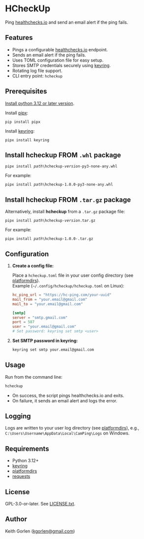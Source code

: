 <!--
Markdown Guide: https://www.markdownguide.org/basic-syntax/
-->
<!--
Disable markdownlint errors:
fenced-code-language MD040
no-inline-html MD033
-->
<!-- markdownlint-disable MD040 MD033-->

# HCheckUp

Ping [healthchecks.io](https://healthchecks.io/about/) and send an email alert if the ping fails.  

## Features

- Pings a configurable [healthchecks.io](https://healthchecks.io/) endpoint.
- Sends an email alert if the ping fails.
- Uses TOML configuration file for easy setup.
- Stores SMTP credentials securely using [keyring](https://pypi.org/project/keyring/).
- Rotating log file support.
- CLI entry point: `hcheckup`

## Prerequisites

[Install python 3.12 or later version](https://www.python.org/downloads/).

Install [pipx](https://pipx.pypa.io/stable/):

```
pip install pipx
```

Install [keyring](https://pypi.org/project/keyring/):

```
pipx install keyring
```

## Install **hcheckup** FROM `.whl` package

<pre>
<code>pipx install <i>path</i>\hcheckup-<i>version</i>-py3-none-any.whl</code>
</pre>

For example:

<pre>
<code>pipx install <i>path</i>\hcheckup-1.0.0-py3-none-any.whl</code>
</pre>

## Install **hcheckup** FROM `.tar.gz` package

Alternatively, install **hcheckup** from a `.tar.gz` package file:

<pre>
<code>pipx install <i>path</i>\hcheckup-<i>version</i>.tar.gz</code>
</pre>

For example:

<pre>
<code>pipx install <i>path</i>\hcheckup-1.0.0-.tar.gz</code>
</pre>

## Configuration

1. **Create a config file:**

   Place a `hcheckup.toml` file in your user config directory (see [platformdirs](https://pypi.org/project/platformdirs/)).  
   Example (`~/.config/hcheckup/hcheckup.toml` on Linux):

   ```toml
   hc_ping_url = "https://hc-ping.com/your-uuid"
   mail_from = "your.email@gmail.com"
   mail_to = "your.email@gmail.com"

   [smtp]
   server = "smtp.gmail.com"
   port = 587
   user = "your.email@gmail.com"
   # Set password: keyring set smtp <user>
   ```

2. **Set SMTP password in keyring:**

   ```sh
   keyring set smtp your.email@gmail.com
   ```

## Usage

Run from the command line:

```sh
hcheckup
```

- On success, the script pings healthchecks.io and exits.
- On failure, it sends an email alert and logs the error.

## Logging

Logs are written to your user log directory (see
[platformdirs](https://pypi.org/project/platformdirs/)), e.g.,
`C:\Users\`*`Username`*`\AppData\Local\CamPing\Logs` on Windows.

## Requirements

- Python 3.12+
- [keyring](https://pypi.org/project/keyring/)
- [platformdirs](https://pypi.org/project/platformdirs/)
- [requests](https://pypi.org/project/requests/)

## License

GPL-3.0-or-later. See [LICENSE.txt](LICENSE.txt).

## Author

Keith Gorlen (<kgorlen@gmail.com>)
